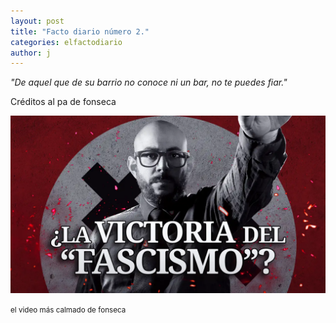 ```yaml
---
layout: post
title: "Facto diario número 2."
categories: elfactodiario
author: j
---
```


*"De aquel que de su barrio no conoce ni un bar, no te puedes fiar."*

Créditos al pa de fonseca

![Solo Fonseca](/assets/solo-fonseca.webp)

<small>el video más calmado de fonseca</small>